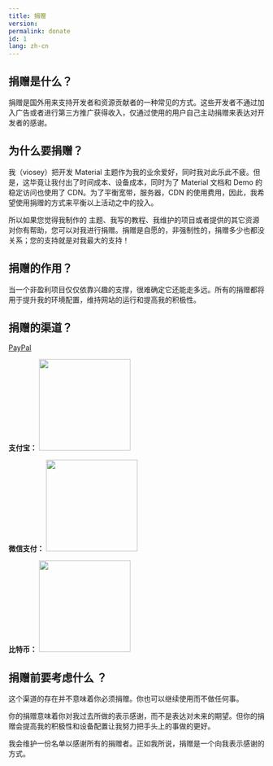 ```yaml
---
title: 捐赠
version:
permalink: donate
id: 1
lang: zh-cn
---
```

## 捐赠是什么？

捐赠是国外用来支持开发者和资源贡献者的一种常见的方式。这些开发者不通过加入广告或者进行第三方推广获得收入，仅通过使用的用户自己主动捐赠来表达对开发者的感谢。

## 为什么要捐赠？

我（viosey）把开发 Material 主题作为我的业余爱好，同时我对此乐此不疲。但是，这毕竟让我付出了时间成本、设备成本，同时为了 Material 文档和 Demo 的稳定访问也使用了 CDN。为了平衡宽带，服务器，CDN 的使用费用，因此，我希望使用捐赠的方式来平衡以上活动之中的投入。

所以如果您觉得我制作的 主题、我写的教程、我维护的项目或者提供的其它资源对你有帮助，您可以对我进行捐赠。捐赠是自愿的，非强制性的，捐赠多少也都没关系；您的支持就是对我最大的支持！

## 捐赠的作用？

当一个非盈利项目仅仅依靠兴趣的支撑，很难确定它还能走多远。所有的捐赠都将用于提升我的环境配置，维持网站的运行和提高我的积极性。 

## 捐赠的渠道？

[PayPal](https://www.paypal.me/viosey)

**支付宝：**
<img src="/images/donate/AliPayQR.png" width="180px" height="180px">

**微信支付：**
<img src="/images/donate/WeChanQR.png" width="180px" height="180px">

**比特币：**
<img src="/images/donate/BTCQR.png" width="180px" height="180px">

## 捐赠前要考虑什么 ？

这个渠道的存在并不意味着你必须捐赠。你也可以继续使用而不做任何事。

你的捐赠意味着你对我过去所做的表示感谢，而不是表达对未来的期望。但你的捐赠会提高我的积极性和设备配置让我努力把手头上的事做的更好。

我会维护一份名单以感谢所有的捐赠者。正如我所说，捐赠是一个向我表示感谢的方式。
